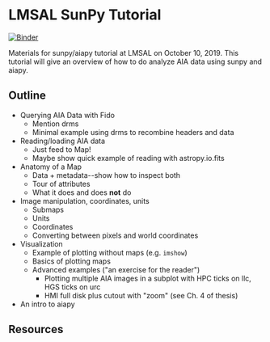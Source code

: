 # LMSAL SunPy Tutorial

[![Binder](https://mybinder.org/badge_logo.svg)](https://mybinder.org/v2/gh/wtbarnes/lmsal-sunpy-tutorial/master)

Materials for sunpy/aiapy tutorial at LMSAL on October 10, 2019. This tutorial will give an overview of how to do
analyze AIA data using sunpy and aiapy.

## Outline

* Querying AIA Data with Fido
  * Mention drms
  * Minimal example using drms to recombine headers and data
* Reading/loading AIA data
  * Just feed to Map!
  * Maybe show quick example of reading with astropy.io.fits 
* Anatomy of a Map
  * Data + metadata--show how to inspect both
  * Tour of attributes
  * What it does and does **not** do
* Image manipulation, coordinates, units
  * Submaps
  * Units
  * Coordinates
  * Converting between pixels and world coordinates 
* Visualization
  * Example of plotting without maps (e.g. `imshow`)
  * Basics of plotting maps
  * Advanced examples ("an exercise for the reader")
    * Plotting multiple AIA images in a subplot with HPC ticks on llc, HGS ticks on urc
    * HMI full disk plus cutout with "zoom" (see Ch. 4 of thesis)
* An intro to aiapy

## Resources
